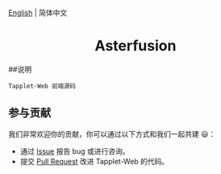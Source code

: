 [English](./README.md) | 简体中文 

<h1 align="center">Asterfusion</h1>

##说明
```
Tapplet-Web 前端源码
```

## 参与贡献
我们非常欢迎你的贡献，你可以通过以下方式和我们一起共建 :smiley:：
- 通过 [Issue](https://github.com/asterfusion/Tapplet-Web/issues) 报告 bug 或进行咨询。
- 提交 [Pull Request](https://github.com/asterfusion/Tapplet-Web/pulls) 改进 Tapplet-Web 的代码。
